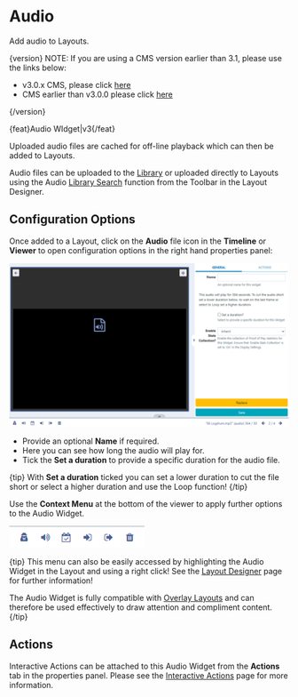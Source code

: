 <!--toc=widgets-->

# Audio 

Add audio to Layouts.

{version}
NOTE: If you are using a CMS version earlier than 3.1, please use the links below:

- v3.0.x CMS, please click [here](media_module_audio_3.html)
- CMS earlier than v3.0.0 please click [here](media_module_audio_2.html)

{/version}

{feat}Audio WIdget|v3{/feat}

Uploaded audio files are cached for off-line playback which can then be added to Layouts.

Audio files can be uploaded to the [Library](media_library.html) or uploaded directly to Layouts using the Audio [Library Search](layouts_library_search.html) function from the Toolbar in the Layout Designer.

## Configuration Options

Once added to a Layout, click on the **Audio** file icon in the **Timeline** or **Viewer** to open configuration options in the right hand properties panel:

![Audio Options](img/3.1_media_audio_options.png)



- Provide an optional **Name** if required.
- Here you can see how long the audio will play for. 
- Tick the **Set a duration** to provide a specific duration for the audio file.

{tip}
With **Set a duration** ticked you can set a lower duration to cut the file short or select a higher duration and use the Loop function!
{/tip}

Use the **Context Menu** at the bottom of the viewer to apply further options to the Audio Widget.  

![Context Menu](img\v3.1_layouts_widgets_context_menu.png)

{tip}
This menu can also be easily accessed by highlighting the Audio Widget in the Layout and using a right click! See the [Layout Designer](layouts_designer.html) page for further information!

The Audio Widget is fully compatible with [Overlay Layouts](layouts_overlay.html) and can therefore be used effectively to draw attention and compliment content.
{/tip}

## Actions

Interactive Actions can be attached to this Audio Widget from the **Actions** tab in the properties panel. Please see the [Interactive Actions](layouts_interactive_actions.html) page for more information.















